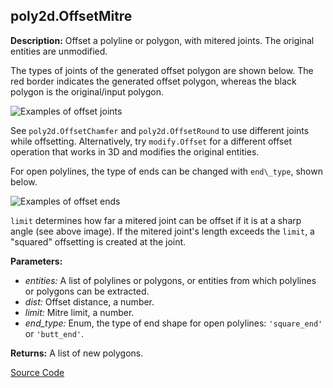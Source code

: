 ## poly2d.OffsetMitre  
  
  
**Description:** Offset a polyline or polygon, with mitered joints. The original entities are unmodified.


The types of joints of the generated offset polygon are shown below.
The red border indicates the generated offset polygon, whereas the black polygon
is the original/input polygon.


![Examples of offset joints](/assets/typedoc-json/docMDimgs/funcs_poly2d_offsets_joints_examples.png)


See `poly2d.OffsetChamfer` and `poly2d.OffsetRound` to use different joints while offsetting.
Alternatively, try `modify.Offset` for a different offset operation that works in 3D and modifies
the original entities.


For open polylines, the type of ends can be changed with `end\_type`, shown below.


![Examples of offset ends](/assets/typedoc-json/docMDimgs/funcs_poly2d_offsets_examples.png)


`limit` determines how far a mitered joint can be offset if it is at a sharp angle (see above image).
If the mitered joint's length exceeds the `limit`, a "squared" offsetting is created at the joint.  
  
**Parameters:**  
  * *entities:* A list of polylines or polygons, or entities from which polylines or polygons can be extracted.  
  * *dist:* Offset distance, a number.  
  * *limit:* Mitre limit, a number.  
  * *end\_type:* Enum, the type of end shape for open polylines: `'square_end'` or `'butt_end'`.  
  
**Returns:** A list of new polygons.  

[Source Code](https://github.com/design-automation/mobius-sim-funcs/blob/main/src/modules/functions/poly2d/OffsetMitre.ts) 
